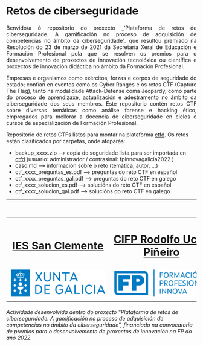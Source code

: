 # Retos de ciberseguridade

<p align="justify">Benvido/a ó repositorio do proxecto _‘Plataforma de retos de ciberseguridade. A gamificación no proceso de adquisición de competencias no ámbito da ciberseguridade’_ que resultou premiado na Resolución do 23 de marzo de 2021 da Secretaría Xeral de Educación e Formación Profesional pola que se resolven os premios para o desenvolvemento de proxectos de innovación tecnolóxica ou científica e proxectos de innovación didáctica no ámbito da Formación Profesional. </p>

<p align="justify">Empresas e organismos como exércitos, forzas e corpos de seguridade do estado; confían en eventos como os Cyber Ranges e os retos CTF (Capture The Flag), tanto na modalidade Attack-Defense coma Jeopardy, como parte do proceso de aprendizaxe, actualización e adestramento no ámbito da ciberseguridade dos seus membros. Este repositorio contén retos CTF sobre diversas temáticas como análise forense e hacking ético, empregados para mellorar a docencia de ciberseguridade en ciclos e cursos de especialización de Formación Profesional.</p>

Repositorio de retos CTFs listos para montar na plataforma [ctfd](https://github.com/CTFd/CTFd). Os retos están clasificados por carpetas, onde atoparás:
- backup_xxxx.zip --> copia de seguridade lista para ser importada en [ctfd](https://github.com/CTFd/CTFd) (usuario: administrador / contrasinal: fpinnovagalicia2022 )
- caso.md --> información sobre o reto (temática, autor, ...)
- ctf_xxxx_preguntas_es.pdf --> preguntas do reto CTF en español
- ctf_xxxx_preguntas_gal.pdf --> preguntas do reto CTF en galego
- ctf_xxxx_solucion_es.pdf --> solucións do reto CTF en español
- ctf_xxxx_solucion_gal.pdf --> solucións do reto CTF en galego

---
<br>
<table align="center" cellspacing="50">
<tr>
   <td><h1 align=center><a href="https://www.iessanclemente.net/" target="_blank">IES San Clemente</a></h1></td>
   <td><h1 align=center><a href="https://www.cifprodolfoucha.es/"  target="_blank">CIFP Rodolfo Ucha Piñeiro</a></h1></td>
</tr>
<tr>
    <td><a href="https://www.edu.xunta.gal/" target="_blank"><img class="w-100 mx-auto d-block" style="max-width: 250px;padding: 5px;" src="./imagenes/logo_xunta_positivo.png" /></a></td>
    <td><a href="https://www.edu.xunta.gal/fp/convocatoria-innovacion-2022" target="_blank"><img class="w-100 mx-auto d-block" style="max-width: 250px;padding: 5px;" src="./imagenes/composicion_formacion_profesional_innova.png" /></a></td>
</tr>
</table>
      <p> </p>
      <h6>Actividade desenvolvida dentro do proxecto "Plataforma de retos de ciberseguridade. A gamificación no proceso de adquisición de competencias no ámbito da ciberseguridade", financiado na convocatoria de premios para o desenvolvemento de proxectos de innovación na FP do ano 2022.</h6>
